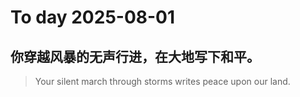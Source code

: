 
# To day 2025-08-01


## 你穿越风暴的无声行进，在大地写下和平。
> Your silent march through storms writes peace upon our land.

    